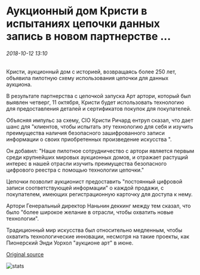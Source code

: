 # Аукционный дом Кристи в испытаниях цепочки данных запись в новом партнерстве ...

###### 2018-10-12 13:10

Кристи, аукционный дом с историей, возвращаясь более 250 лет, объявила пилотную схему использования цепочки для данных аукциона.

В результате партнерства с цепочкой запуска Арт артори, который был выявлен четверг, 11 октября, Кристи будет использовать технологию для предоставления деталей и сертификатов покупок для покупателей.

Объясняя импульс за схему, CIO Кристи Ричард ентруп сказал, что дает шанс для "клиентов, чтобы испытать эту технологию для себя и изучить преимущества наличия безопасного зашифрованного записи информации о своих приобретенных произведение искусства ".

Он добавил: "Наше пилотное сотрудничество с артори является первым среди крупнейших мировых аукционных домов, и отражает растущий интерес в нашей отрасли изучить преимущества безопасного цифрового реестра с помощью технологии цепочки."

Цепочки позволит аукционист предоставить "постоянный цифровой записи соответствующей информации" о каждой продажи, с покупателем, имеющих регистрационную карточку для доступа к нему.

Артори Генеральный директор Наньнин деккинг между тем сказал, что было "более широкое желание в отрасли, чтобы охватить новые технологии".

Традиционный мир искусства был относительно медленным, чтобы охватить технологические инновации, несмотря на такие проекты, как Пионерский Энди Уорхол "аукционе арт" в июне.

[Original source](https://cointelegraph.com/news/auction-house-christies-trials-blockchain-data-recording-in-new-partnership)

![stats](https://c.statcounter.com/11760860/0/a89fa40b/1/ "stats")